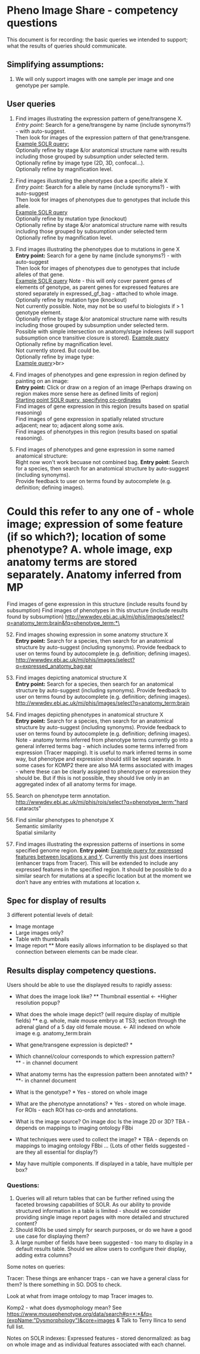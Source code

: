 # Pheno Image Share - competency questions

This document is for recording: the basic queries we intended to support; what the results of queries should communicate.

## Simplifying assumptions:

1. We will only support images with one sample per image and one genotype per sample.

## User queries
1. Find images illustrating the expression pattern of gene/transgene X.<br>
_Entry point:_ Search for a gene/transgene by name (include synonyms?) - with auto-suggest.<br>
Then look for images of the expression pattern of that gene/transgene.<br>
[Example SOLR query:](http://wwwdev.ebi.ac.uk/mi/phis/images/select?q=expressed_gf_bag:Sesn3)<br>
Optionally refine by stage &/or anatomical structure name with results including those grouped by subsumption under selected term.<br>
Optionally refine by image type (2D, 3D, confocal…).<br>
Optionally refine by magnification level.
 
2. Find images illustrating the phenotypes due a specific allele X<br>
_Entry point:_ Search for a allele by name (include synonyms?) - with auto-suggest<br> 
Then look for  images of phenotypes due to genotypes that include this allele.<br>
[Example SOLR query](http://wwwdev.ebi.ac.uk/mi/phis/images/select?q=genetic_feature_name:"Sesn3<tm1a(EUCOMM)Wtsi>")<br>
Optionally refine by mutation type (knockout)<br>
Optionally refine by stage &/or anatomical structure name with results including those grouped by subsumption under selected term<br>
Optionally refine by magnification level.

3.  Find images illustrating the phenotypes due to mutations in gene X <br>
__Entry point:__ Search for a gene by name (include synonyms?) - with auto-suggest<br>
Then look for  images of phenotypes due to genotypes that include alleles of that gene.<br>
[Example SOLR query](http://wwwdev.ebi.ac.uk/mi/phis/images/select?q=gene_name:Ube3b) Note - this will only cover parent genes of elements of genotype, as parent genes for expressed features are stored separately in expressed\_gf\_bag - attached to whole image.<br>
Optionally refine by mutation type (knockout)<br>
	Not currently possible.  Note, may not be so useful to biologists if > 1 genotype element.<br>
Optionally refine by stage &/or anatomical structure name with results including those grouped by subsumption under selected term.<br>
Possible with simple intersection on anatomy/stage indexes (will support subsumption once transitive closure is stored).
[Example query](http://wwwdev.ebi.ac.uk/mi/phis/images/select?q=gene_name:Ube3b&fq=anatomy_term:eye&fq=age:[80%20TO%20100])
Optionally refine by magnification level.<br>
			Not currently stored.  But could be.<br>
Optionally refine by image type:<br>
[Example query](http://wwwdev.ebi.ac.uk/mi/phis/images/select?q=gene_name:Ube3b&fq=image_type:xray)>br>

4. Find images of phenotypes and gene expression in region defined by painting on an image:<br>
__Entry point:__ Click or draw on a region of an image (Perhaps drawing on region makes more sense here as defined limits of region)<br>
[Starting point SOLR query, specifying co-ordinates](http://wwwdev.ebi.ac.uk/mi/phis/rois/select?q=y_coordinates:[0%20TO%20100]&fq=x_coordinates:[0%20TO%20100])<br>
Find images of gene expression in this region (results based on spatial reasoning)<br>
Find images of gene expression in spatially related structure<br>
adjacent; near to; adjacent along some axis.<br>
Find images of phenotypes in this region (results based on spatial reasoning).<br>


5. Find images of phenotypes and gene expression in some named anatomical structure:<br>
	Right now won't work becuase not combined bag.
__Entry point:__ Search for a species, then search for an anatomical structure by auto-suggest (including synonyms).<br> Provide feedback to user on terms found by autocomplete (e.g. definition; defining images).<br>
 # Could this refer to any one of - whole image; expression of some feature (if so which?); location of some phenotype?  A.  whole image, exp anatomy terms are stored separately.  Anatomy inferred from MP
Find images of gene expression in this structure  (include results found by subsumption)
Find images of phenotypes in this structure (include results found by subsumption) 
			http://wwwdev.ebi.ac.uk/mi/phis/images/select?q=anatomy_term:brain&fq=phenotype_term:*\

52. Find images showing expression in some anatomy structure X<br>
__Entry point:__ Search for a species, then search for an anatomical structure by auto-suggest (including synonyms).  Provide feedback to user on terms found by autocomplete (e.g. definition; defining images).
http://wwwdev.ebi.ac.uk/mi/phis/images/select?q=expressed_anatomy_bag:ear 

55. Find images depicting anatomical structure X<br>
__Entry point:__ Search for a species, then search for an anatomical structure by auto-suggest (including synonyms).  Provide feedback to user on terms found by autocomplete (e.g. definition; defining images).
http://wwwdev.ebi.ac.uk/mi/phis/images/select?q=anatomy_term:brain 

57. Find images depicting phenotypes in anatomical structure X<br>
__Entry point:__ Search for a species, then search for an anatomical structure by auto-suggest (including synonyms).  Provide feedback to user on terms found by autocomplete (e.g. definition; defining images).
Note - anatomy terms inferred from phenotype terms currently go into a general inferred terms bag - which includes some terms inferred from expression (Tracer mapping).   It is useful to mark inferred terms in some way, but phenotype and expression should still be kept separate.  In some cases for KOMP2 there are also MA terms associated with images - where these can be clearly assigned to phenotype or expression they should be.  But if this is not possible, they should live only in an aggregated index of all anatomy terms for image.

6. Search on phenotype term annotation.
http://wwwdev.ebi.ac.uk/mi/phis/rois/select?q=phenotype_term:"hard cataracts"

7. Find similar phenotypes to phenotype X<br>
Semantic similarity<br>
Spatial similarity<br>

8. Find images illustrating the expression patterns of insertions in some specified genome region.
__Entry point:__
[Example query for  expressed features between locations x and Y](http://wwwdev.ebi.ac.uk/mi/phis/channels/select?q=*:*&fq=chromosome:12&fq=strand:%22-%22&insertion_site:[20000000%20TO%203000000]). Currently this just does insertions (enhancer traps from Tracer). This will be extended to include any expressed features in the specified region. It should be possible to do a similar search for mutations at a specific location but at the moment we don’t have any entries with mutations at location x.

## Spec for display of results

3 different potential levels of detail:

* Image montage
* Large images only?
* Table with thumbnails
* Image report
** More easily allows information to be displayed so that connection between elements can be made clear.

## Results display competency questions.  

Users should be able to use the displayed results to rapidly assess:

* What does the image look like? 
** Thumbnail essential  <- +Higher resolution popup?
* What does the whole image depict? (will require display of multiple fields)
** e.g. whole, male mouse embryo at TS3; section through the adrenal gland of a 5 day old female mouse.  <- All indexed on whole image e.g. anatomy_term:brain 
* What gene/transgene expression is depicted? *
* Which channel/colour corresponds to which expression pattern?  
** - in channel document
* What anatomy terms has the expression pattern been annotated with? *
**- in channel document
* What is the genotype? * 
			Yes - stored on whole image
* What are the phenotype annotations? *
			Yes - stored on whole image.  For ROIs - each ROI has co-ords and annotations.
* What is the image source?
On image doc
Is the image 2D or 3D?
TBA - depends on mappings to imaging ontology FBbi

* What techniques were used to collect the image? *
TBA - depends on mappings to imaging ontology FBbi
… {Lots of other fields suggested - are they all essential for display?}

* May have multiple components. If displayed in a table, have multiple per box?

### Questions: 
1. Queries will all return tables that can be further refined using the faceted browsing capabilities of SOLR. As our ability to provide structured information in a table is limited - should we consider providing single image report pages with more detailed and structured content?
2. Should ROIs be used simply for search purposes, or do we have a good use case for displaying them?
3. A large number of fields have been suggested -  too many to display in a default results table.  Should we allow users to configure their display, adding extra columns?


Some notes on queries:

Tracer:  These things are enhancer traps - can we have a general class for them?  Is there something in SO.  DOS to check.

Look at what from image ontology to map Tracer images to.

Komp2 - what does dysmophology mean?
See
https://www.mousephenotype.org/data/search#q=*:*&fq=(expName:"Dysmorphology")&core=images
& Talk to Terry
Ilinca to send full list.

Notes on SOLR indexes:
Expressed features - stored denormalized: as bag on whole image and as individual features associated with each channel.




